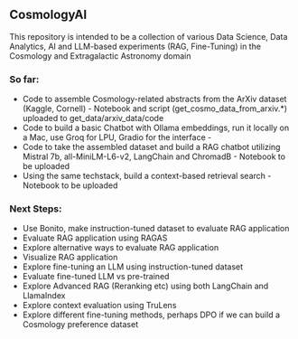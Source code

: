 ## CosmologyAI

This repository is intended to be a collection of various Data Science, Data Analytics, AI and LLM-based experiments (RAG, Fine-Tuning) in the Cosmology and Extragalactic Astronomy domain

### So far:
* Code to assemble Cosmology-related abstracts from the ArXiv dataset (Kaggle, Cornell) - Notebook and script (get_cosmo_data_from_arxiv.*) uploaded to get_data/arxiv_data/code
* Code to build a basic Chatbot with Ollama embeddings, run it locally on a Mac, use Groq for LPU, Gradio for the interface - 
* Code to take the assembled dataset and build a RAG chatbot utilizing Mistral 7b, all-MiniLM-L6-v2, LangChain and ChromadB - Notebook to be uploaded
* Using the same techstack, build a context-based retrieval search - Notebook to be uploaded

### Next Steps:
* Use Bonito, make instruction-tuned dataset to evaluate RAG application
* Evaluate RAG application using RAGAS
* Explore alternative ways to evaluate RAG application
* Visualize RAG application
* Explore fine-tuning an LLM using instruction-tuned dataset
* Evaluate fine-tuned LLM vs pre-trained
* Explore Advanced RAG (Reranking etc) using both LangChain and LlamaIndex
* Explore context evaluation using TruLens
* Explore different fine-tuning methods, perhaps DPO if we can build a Cosmology preference dataset
  
